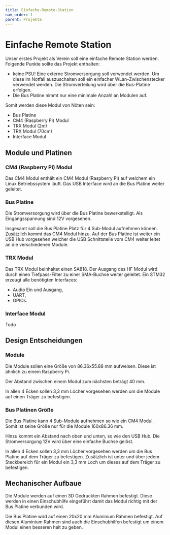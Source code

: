 ```yaml
---
title: Einfache-Remote-Station
nav_order: 1
parent: Projekte
---
```


# Einfache Remote Station

Unser erstes Projekt als Verein soll eine einfache Remote Station werden. Folgende Punkte sollte das Projekt enthalten:

- keine PSU! Eine externe Stromversorgung soll verwendet werden. Um diese im Notfall auszuschalten soll ein einfacher WLan-Zwischenstecker verwendet werden. Die Stromverteilung wird über die Bus-Platine erfolgen.
- Die Bus Platine nimmt nur eine minimale Anzahl an Modulen auf.

Somit werden diese Modul von Nöten sein:

- Bus Platine
- CM4 (Raspberry Pi) Modul
- TRX Modul (2m)
- TRX Modul (70cm)
- Interface Modul

## Module und Platinen

### CM4 (Raspberry Pi) Modul

Das CM4 Modul enthält ein CM4 Modul (Raspberry Pi) auf welchem ein Linux Betriebssystem läuft. Das USB Interface wird an die Bus Platine weiter geleitet.

### Bus Platine

Die Stromversorgung wird über die Bus Platine bewerkstelligt. Als Eingangsspannung sind 12V vorgesehen.

Insgesamt soll die Bus Platine Platz für 4 Sub-Modul aufnehmen können. Zusätzlich kommt das CM4 Modul hinzu.
Auf der Bus Platine ist weiter ein USB Hub vorgesehen welcher die USB Schnittstelle vom CM4 weiter leitet an die verschiedenen Module.

### TRX Modul

Das TRX Modul beinhaltet einen SA818. Der Ausgang des HF Modul wird durch einen Tiefpass-Filter zu einer SMA-Buchse weiter geleitet.
Ein STM32 erzeugt alle benötigten Interfaces:
- Audio Ein und Ausgang,
- UART,
- GPIOs.

### Interface Modul

Todo


## Design Entscheidungen

### Module

Die Module sollen eine Größe von 86.36x55.88 mm aufweisen. Diese ist ähnlich zu einem Raspberry Pi.

Der Abstand zwischen einem Modul zum nächsten beträgt 40 mm.

In allen 4 Ecken sollen 3,3 mm Löcher vorgesehen werden um die Module auf einen Träger zu befestigen.

### Bus Platinen Größe

Die Bus Platine kann 4 Sub-Module aufnehmen so wie ein CM4 Modul. Somit ist seine Größe nur für die Module 160x86.36 mm.

Hinzu kommt ein Abstand nach oben und unten, so wie den USB Hub.
Die Stromversorgung 12V wird über eine einfache Buchse gelöst.

In allen 4 Ecken sollen 3,3 mm Löcher vorgesehen werden um die Bus Platine auf dem Träger zu befestigen.
Zusätzlich ist unter und über jedem Steckbereich für ein Modul ein 3,3 mm Loch um dieses auf dem Träger zu befestigen.

## Mechanischer Aufbaue

Die Module werden auf einen 3D Gedruckten Rahmen befestigt. Diese werden in einen Einschubhilfe eingeführt damit das Modul richtig mit der Bus Platine verbunden wird.

Die Bus Platine wird auf einen 20x20 mm Aluminium Rahmen befestigt. Auf diesen Aluminium Rahmen sind auch die Einschubhilfen befestigt um einem Modul einen besseren halt zu geben.

